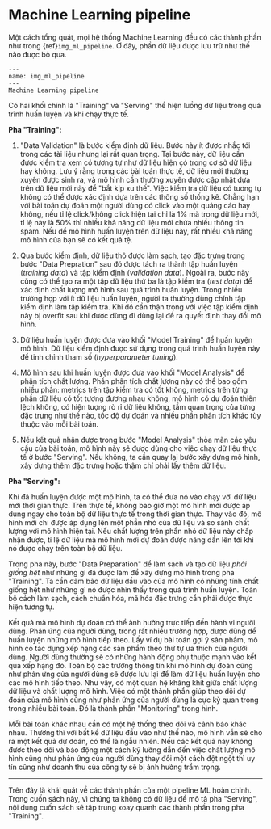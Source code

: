 # Machine Learning pipeline

<!--
TODO: remove me
![ml_pipeline](imgs/ML_pipeline.svg)

https://app.diagrams.net/#G1bve2_-cjCWCACZD_YoCaPibtR6-1Agpy
-->

Một cách tổng quát, mọi hệ thống Machine Learning đều có các thành phần như trong {ref}`img_ml_pipeline`. Ở đây, phần dữ liệu được lưu trữ như thế nào được bỏ qua.

```{figure} imgs/ML_pipeline.svg
---
name: img_ml_pipeline
---
Machine Learning pipeline
```

Có hai khối chính là "Training" và "Serving" thể hiện luồng dữ liệu trong quá trình huấn luyện và khi chạy thực tế.

**Pha "Training":**

1. "Data Validation" là bước kiểm định dữ liệu. Bước này ít được nhắc tới trong các tài liệu nhưng lại rất quan trọng.
Tại bước này, dữ liệu cần được kiểm tra xem có tương tự như dữ liệu hiện có trong cơ sở dữ liệu hay không. Lưu ý rằng trong các bài toán thực tế, dữ liệu mới thường xuyên được sinh ra, và mô hình cần thường xuyên được cập nhật dựa trên dữ liệu mới này để "bắt kịp xu thế".
Việc kiểm tra dữ liệu có tương tự không có thể được xác định dựa trên các thông số thống kê.
Chẳng hạn với bài toán dự đoán một người dùng có click vào một quảng cáo hay không, nếu tỉ lệ click/không click hiện tại chỉ là 1% mà trong dữ liệu mới, tỉ lệ này là 50% thì nhiều khả năng dữ liệu mới chứa nhiều thông tin spam.
Nếu để mô hình huấn luyện trên dữ liệu này, rất nhiều khả năng mô hình của bạn sẽ có kết quả tệ.

2. Qua bước kiểm định, dữ liệu thô được làm sạch, tạo đặc trưng trong bước "Data Prepration" sau đó được tách ra thành tập huấn luyện (_training data_) và tập kiểm định (_validation data_).
Ngoài ra, bước này cũng có thể tạo ra một tập dữ liệu thứ ba là tập kiểm tra (_test data_) để xác định chất lượng mô hình sau quá trình huấn luyện.
Trong nhiều trường hợp với ít dữ liệu huấn luyện, người ta thường dùng chính tập kiểm định làm tập kiểm tra.
Khi đó cần thận trọng với việc tập kiểm định này bị overfit sau khi được dùng đi dùng lại để ra quyết định thay đổi mô hình.

3. Dữ liệu huấn luyện được đưa vào khối "Model Training" để huấn luyện mô hình. Dữ liệu kiểm định được sử dụng trong quá trình huấn luyện này để tinh chỉnh tham số (_hyperparameter tuning_).

4. Mô hình sau khi huấn luyện được đưa vào khối "Model Analysis" để phân tích chất lượng.
Phần phân tích chất lượng này có thể bao gồm nhiều phần: metrics trên tập kiểm tra có tốt không, metrics trên từng phần dữ liệu có tốt tương đương nhau không, mô hình có dự đoán thiên lệch không, có hiện tượng rò rỉ dữ liệu không, tầm quan trọng của từng đặc trưng như thế nào, tốc độ dự đoán và nhiều phần phân tích khác tùy thuộc vào mỗi bài toán.

5. Nếu kết quả nhận được trong bước "Model Analysis" thỏa mãn các yêu cầu của bài toán, mô hình này sẽ được dùng cho việc chạy dữ liệu thực tế ở bước "Serving".
Nếu không, ta cần quay lại bước xây dựng mô hình, xây dựng thêm đặc trưng hoặc thậm chí phải lấy thêm dữ liệu.

**Pha "Serving":**

Khi đã huấn luyện được một mô hình, ta có thể đưa nó vào chạy với dữ liệu mới thời gian thực. Trên thực tế, không bao giờ một mô hình mới được áp dụng ngay cho toàn bộ dữ liệu thực tế trong thời gian thực. Thay vào đó, mô hình mới chỉ được áp dụng lên một phần nhỏ của dữ liệu và so sánh chất lượng với mô hình hiện tại. Nếu chất lượng trên phần nhỏ dữ liệu này chấp nhận được, tỉ lệ dữ liệu mà mô hình mới dự đoán được nâng dần lên tới khi nó được chạy trên toàn bộ dữ liệu.

Trong pha này, bước "Data Preparation" để làm sạch và tạo dữ liệu *phải giống hệt* như những gì đã được làm để xây dựng mô hình trong pha "Training". Ta cần đảm bảo dữ liệu đầu vào của mô hình có những tính chất giống hệt như những gì nó được nhìn thấy trong quá trình huấn luyện. Toàn bộ cách làm sạch, cách chuẩn hóa, mã hóa đặc trưng cần phải được thực hiện tương tự.

Kết quả mà mô hình dự đoán có thể ảnh hưởng trực tiếp đến hành vi người dùng.
Phản ứng của người dùng, trong rất nhiều trường hợp, được dùng để huấn luyện những mô hình tiếp theo.
Lấy ví dụ bài toán gợi ý sản phẩm, mô hình có tác dụng xếp hạng các sản phẩm theo thứ tự ưa thích của người dùng.
Người dùng thường sẽ có những hành động phụ thuộc mạnh vào kết quả xếp hạng đó.
Toàn bộ các trường thông tin khi mô hinh dự đoán cũng như phản ứng của người dùng sẽ được lưu lại để làm dữ liệu huấn luyện cho các mô hình tiếp theo.
Như vậy, có một quan hệ khăng khít giữa chất lượng dữ liệu và chất lượng mô hình. Việc có một thành phần giúp theo dõi dự đoán của mô hình cũng như phản ứng của người dùng là cực kỳ quan trọng trong nhiều bài toán. Đó là thành phần "Monitoring" trong hình.

Mỗi bài toán khác nhau cần có một hệ thống theo dõi và cảnh báo khác nhau. Thường thì với bất kể dữ liệu đầu vào như thế nào, mô hình vẫn sẽ cho ra một kết quả dự đoán, có thể là ngẫu nhiên. Nếu các kết quả này không được theo dõi và báo động một cách kỹ lưỡng dẫn đến việc chất lượng mô hình cũng như phản ứng của người dùng thay đổi một cách đột ngột thì uy tín cũng như doanh thu của công ty sẽ bị ảnh hưởng trầm trọng.

-------------
Trên đây là khái quát về các thành phần của một pipeline ML hoàn chỉnh.
Trong cuốn sách này, vì chúng ta không có dữ liệu để mô tả pha "Serving", nội dung cuốn sách sẽ tập trung xoay quanh các thành phần trong pha "Training".

